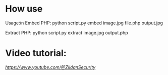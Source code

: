 # How use #
Usage:\n
  Embed PHP: python script.py embed image.jpg file.php output.jpg
  
  Extract PHP: python script.py extract image.jpg output.php
  
  # Video tutorial:
*https://www.youtube.com/@ZildanSecurity*
